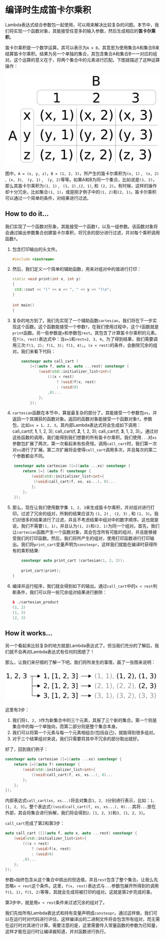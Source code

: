 # 编译时生成笛卡尔乘积

Lambda表达式结合参数包一起使用，可以用来解决比较复杂的问题。本节中，我们将实现一个函数对象，其能接受任意多的输入参数，然后生成相应的**笛卡尔乘积**。

笛卡尔乘积是一个数学运算。其可以表示为`A x B`，其意思为使用集合A和集合B来结算笛卡尔乘积。结果为另一个单独的集合，其包含集合A和集合B一一对应的组对。这个运算的意义在于，将两个集合中的元素进行匹配。下图就描述了这种运算操作：

![](../../images/chapter4/4-7-1.png)

图中，`A = (x, y, z)`，`B = (1, 2, 3)`，所产生的笛卡尔乘积为`(x, 1)` , ` (x, 2)` ,`  (x, 3) `,`  (y, 1)` ,`  (y, 2)`等等。如果A和B为同一个集合，比如说是`(1, 2)`，那么其笛卡尔乘积为`(1, 1)` , ` (1, 2)` ,` (2, 1) `, 和` (2, 2)`。有时候，这样的操作却十分冗余，比如集合`(1, 1)`，或是刚才例子中的`(1, 2)`和`(2, 1)`。笛卡尔乘积可以通过一个简单的条件，对结果进行过滤。

## How to do it...

我们实现了一个函数对形象，其能接受一个函数`f`，以及一组参数。该函数对象将会通过输出参数集合创建笛卡尔乘积，将冗余的部分进行过滤，并对每个乘积调用函数`f`。

1. 包含打印输出的头文件。

   ```c++
   #include <iostream>
   ```

2. 然后，我们定义一个简单的辅助函数，用来对组对中的值进行打印：

   ```c++
   static void print(int x, int y)
   {
   	std::cout << "(" << x << ", " << y << ")\n";
   }
   
   int main()
   {
   ```

3. 复杂的地方到了。我们先实现了一个辅助函数`cartesian`，我们将在下一步实现这个函数。这个函数能接受一个参数`f`，在我们使用过程中，这个`f`函数就是`print`函数。另一些参数是`x`和参数包`rest`。其包含了计算笛卡尔乘积的元素。在`f(x, rest)`表达式中：当`x=1`和`rest=2, 3, 4`，为了得到结果，我们需要调用三次:`f(1, 2); f(1, 3); f(1, 4);`。`(x < rest)`的条件，会删除冗余的组对。我们来看下代码：

   ```c++
       constexpr auto call_cart (
           [=](auto f, auto x, auto ...rest) constexpr {
               (void)std::initializer_list<int>{
                   (((x < rest)
                       ? (void)f(x, rest)
                       : (void)0)
                   ,0)...
               };
           });
   ```

4.  `cartesian`函数在本节中，算是最复杂的部分了。其能接受一个参数包`xs`，并返回一个其捕获的函数对象。返回的函数对象能接受一个函数对象`f`。参数包，比如`xs = 1, 2, 3`，其内部Lambda表达式将会生成如下调用：call_cart(f, **1**, 1, 2, 3); call_cart(f, **2**, 1, 2, 3); call_cart(f, **3**, 1, 2, 3);。通过对这些函数的调用，我们能得到我们想要的所有笛卡尔乘积。我们使用`...`对`xs`参数包扩展了两次，第一次看起来有些奇怪。调用`call_cart`时，我们第一次对`xs`进行了扩展。第二次扩展将会使得`call_cart`调用多次，并且每次的第二个参数都会不同。

   ```c++
       constexpr auto cartesian ([=](auto ...xs) constexpr {
           return [=] (auto f) constexpr {
               (void)std::initializer_list<int>{
               	((void)call_cart(f, xs, xs...), 0)...
               };
           };
       });
   ```

5. 那么，现在让我们使用数字集` 1, 2, 3`来生成笛卡尔乘积，并对组对进行打印。过滤了冗余的组对，所剩的结果应该为 `(1, 2)` , ` (2, 3)` , 和 `(1, 3)`。我们对很多的结果进行了过滤，并且不考虑结果中组对中的数字顺序。这也就是说，我们不需要`(1, 1)`，并且认为`(1, 2)`和`(2, 1)`为同一个组对。首先，我们让`cartesian`函数产生一个函数对象，其会包含所有可能的组对，并且能够接受我们的打印函数。然后，我们将所产生的组对，使用打印函数进行打印输出。我们将`print_cart`变量声明为`constexpr`，这样我们就能在编译时获得所有的乘积结果:

   ```c++
       constexpr auto print_cart (cartesian(1, 2, 3));
   
       print_cart(print);
   }
   ```

6. 编译并运行程序，我们就会得到如下的输出。通过`call_cart`中的`x < rest`判断条件，我们可以将一些冗余组对结果进行删除：

   ```c++
   $ ./cartesian_product
   (1, 2)
   (1, 3)
   (2, 3)
   ```

## How it works...

另一个看起来比较复杂的地方就是Lambda表达式了。但当我们充分的了解后，我们就不会再对Lambda表达式有任何的困惑了！

那么，让我们来仔细的了解一下吧。我们将所发生的事情，画了一张图来说明：

![](../../images/chapter4/4-7-2.png)

这里有3步：

1. 我们将`1, 2, 3`作为新集合中的三个元素，其报了三个新的集合。第一个则是集合中的每一个单独向，而第二部分则是整个集合本身。
2. 我们可以将第一个元素与每一个元素相组合(包括自己)，就能得到很多组对。
3. 对于三个结果组对来说，我们只需要将其中不冗余的部分取出就好。

好了，回到我们例子：

```c++
constexpr auto cartesian ([=](auto ...xs) constexpr {
    return [=](auto f) constexpr {
        (void)std::initializer_list<int>{
        	((void)call_cart(f, xs, xs...), 0)...
        };
    };
});	
```

内部表达式` call_cart(xs, xs...) `将会对集合`1, 2, 3`分别进行表示，比如：`1, [1, 2, 3]`。整个表达式`((void)call_cart(f, xs, xs...), 0)...`其将`...`放在外部，其会将集合进行拆解，我们将会得到`2，[1, 2, 3]`和`3, [1, 2, 3]`。

`call_cart`完成了第2和第3步：

```c++
auto call_cart ([](auto f, auto x, auto ...rest) constexpr {
    (void)std::initializer_list<int>{
        (((x < rest)
            ? (void)f(x, rest)
            : (void)0)
        ,0)...
    };
});
```

参数`x`始终包含从这个集合中挑出的但选值，并且`rest`包含了整个集合。让我么先忽略`x < rest`这个条件。这里，`f(x, rest)`表达式与`...`参数包展开所得到的调用`f(1, 1)`，`f(1, 2)`等等，其就会生成将被打印的组对。这就是第2步完成的事。

第3步中，就是用`x < rest`条件来过滤冗余的组对了。

我们先给所有Lambda表达式和持有变量声明成`constexpr`。通过这样做，我们可以在运行时对代码进行评估，这样编译出的二进制文件将会包含所有组对，而无需在运行时对其进行计算。需要注意的是，这里需要传入常量函数的参数为已知量，这样才能在运行时让编译器知道，并对函数进行执行。